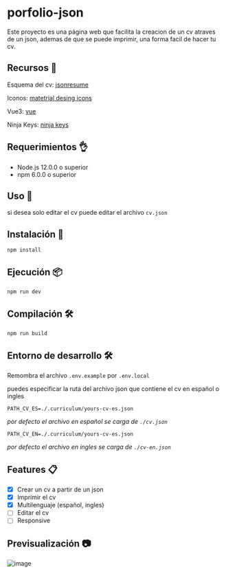 # porfolio-json

Este proyecto es una página web que facilita la creacion de un cv atraves de un json,
ademas de que se puede imprimir, una forma facil de hacer tu cv.

## Recursos 📖

Esquema del cv: [jsonresume](https://jsonresume.org/schema/)

Iconos: [matetrial desing icons](https://pictogrammers.com/docs/library/mdi/getting-started/)

Vue3: [vue](https://vuejs.org/)

Ninja Keys: [ninja keys](https://github.com/ssleptsov/ninja-keys)

## Requerimientos 👌

- Node.js 12.0.0 o superior
- npm 6.0.0 o superior

## Uso 🚀

si desea solo editar el cv puede editar el archivo `cv.json`

## Instalación 🔧

```bash
npm install
```

## Ejecución 📦

```bash
npm run dev
```

## Compilación 🛠️

```bash
npm run build
```

## Entorno de desarrollo 🛠️

Remombra el archivo `.env.example` por `.env.local`

puedes especificar la ruta del archivo json que contiene el cv en español o ingles

```env
PATH_CV_ES=./.curriculum/yours-cv-es.json
```

*por defecto el archivo  en español se carga de `./cv.json`*

```env
PATH_CV_EN=./.curriculum/yours-cv-es.json
```

*por defecto el archivo  en ingles se carga de `./cv-en.json`*

## Features 📋

- [x] Crear un cv a partir de un json
- [x] Imprimir el cv
- [x] Multilenguaje (español, ingles)
- [ ] Editar el cv
- [ ] Responsive

## Previsualización 📷

![image](./porfolio-json.gif)
